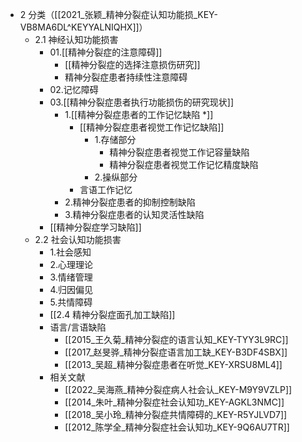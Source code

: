 -  2 分类（[[2021_张颖_精神分裂症认知功能损_KEY-VB8MA6DL^KEYYALNIQHX]]）
	-  2.1 神经认知功能损害
		-  01.[[精神分裂症的注意障碍]]
			- [[精神分裂症的选择注意损伤研究]]
			- 精神分裂症患者持续性注意障碍
		-  02.记忆障碍
		-  03.[[精神分裂症患者执行功能损伤的研究现状]]
			- 1.[[精神分裂症患者的工作记忆缺陷 *]]
				- [[精神分裂症患者视觉工作记忆缺陷]]
					-  1.存储部分
						- 精神分裂症患者视觉工作记容量缺陷
						- 精神分裂症患者视觉工作记忆精度缺陷
					-  2.操纵部分
				- 言语工作记忆
			- 2.精神分裂症患者的抑制控制缺陷
			- 3.精神分裂症患者的认知灵活性缺陷
		- [[精神分裂症学习缺陷]]
	-  2.2 社会认知功能损害
		-  1.社会感知
		-  2.心理理论
		-  3.情绪管理
		-  4.归因偏见
		-  5.共情障碍
		-  [[2.4 精神分裂症面孔加工缺陷]]
		-  语言/言语缺陷
			- [[2015_王久菊_精神分裂症的语言认知_KEY-TYY3L9RC]]
			- [[2017_赵旻骅_精神分裂症语言加工缺_KEY-B3DF4SBX]]
			- [[2013_吴超_精神分裂症患者在听觉_KEY-XRSU8ML4]]
		- 相关文献
			- [[2022_吴海燕_精神分裂症病人社会认_KEY-M9Y9VZLP]]
			- [[2014_朱叶_精神分裂症社会认知功_KEY-AGKL3NMC]]
			- [[2018_吴小玲_精神分裂症共情障碍的_KEY-R5YJLVD7]]
			- [[2012_陈学全_精神分裂症社会认知功_KEY-9Q6AU7TR]]